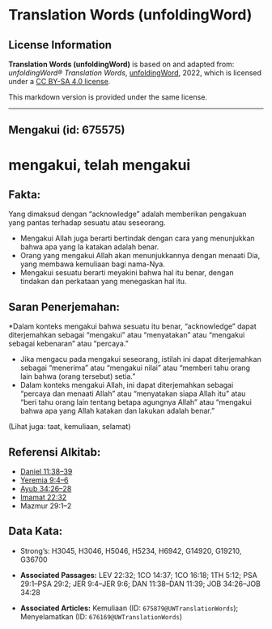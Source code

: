 # Translation Words (unfoldingWord)

## License Information

**Translation Words (unfoldingWord)** is based on and adapted from: _unfoldingWord® Translation Words_, [unfoldingWord](https://unfoldingword.org/utw), 2022, which is licensed under a [CC BY-SA 4.0 license](https://creativecommons.org/licenses/by-sa/4.0/legalcode.en).

This markdown version is provided under the same license.



--------------------------------

## Mengakui (id: 675575)

mengakui, telah mengakui
========================

Fakta:
------

Yang dimaksud dengan “acknowledge” adalah memberikan pengakuan yang pantas terhadap sesuatu atau seseorang.

* Mengakui Allah juga berarti bertindak dengan cara yang menunjukkan bahwa apa yang Ia katakan adalah benar.
* Orang yang mengakui Allah akan menunjukkannya dengan menaati Dia, yang membawa kemuliaan bagi nama\-Nya.
* Mengakui sesuatu berarti meyakini bahwa hal itu benar, dengan tindakan dan perkataan yang menegaskan hal itu.

Saran Penerjemahan:
-------------------

\*Dalam konteks mengakui bahwa sesuatu itu benar, “acknowledge” dapat diterjemahkan sebagai “mengakui” atau “menyatakan” atau “mengakui sebagai kebenaran” atau “percaya.”

* Jika mengacu pada mengakui seseorang, istilah ini dapat diterjemahkan sebagai “menerima” atau “mengakui nilai” atau “memberi tahu orang lain bahwa (orang tersebut) setia.”
* Dalam konteks mengakui Allah, ini dapat diterjemahkan sebagai “percaya dan menaati Allah” atau “menyatakan siapa Allah itu” atau “beri tahu orang lain tentang betapa agungnya Allah” atau “mengakui bahwa apa yang Allah katakan dan lakukan adalah benar.”

(Lihat juga: taat, kemuliaan, selamat)

Referensi Alkitab:
------------------

* [Daniel 11:38–39](https://ref.ly/Dan11:38-Dan11:39)
* [Yeremia 9:4–6](https://ref.ly/Jer9:4-Jer9:6)
* [Ayub 34:26–28](https://ref.ly/Job34:26-Job34:28)
* [Imamat 22:32](https://ref.ly/Lev22:32)
* Mazmur 29:1–2

Data Kata:
----------

* Strong’s: H3045, H3046, H5046, H5234, H6942, G14920, G19210, G36700

* **Associated Passages:** LEV 22:32; 1CO 14:37; 1CO 16:18; 1TH 5:12; PSA 29:1–PSA 29:2; JER 9:4–JER 9:6; DAN 11:38–DAN 11:39; JOB 34:26–JOB 34:28
* **Associated Articles:** Kemuliaan (ID: `675879@UWTranslationWords`); Menyelamatkan (ID: `676169@UWTranslationWords`)

